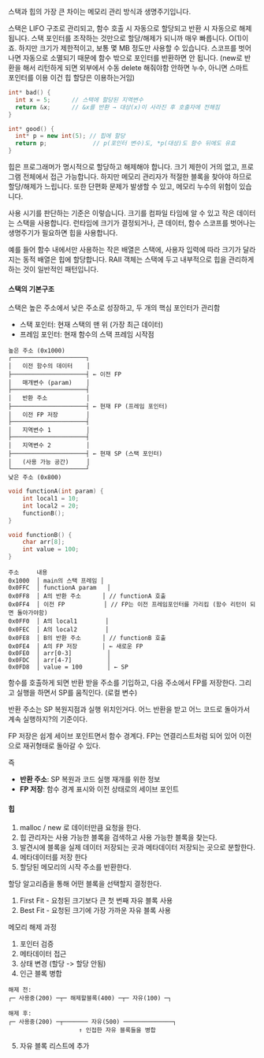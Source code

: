 
스택과 힙의 가장 큰 차이는 메모리 관리 방식과 생명주기입니다.

스택은 LIFO 구조로 관리되고, 함수 호출 시 자동으로 할당되고 반환 시 자동으로 해제됩니다. 스택 포인터를 조작하는 것만으로 할당/해제가 되니까 매우 빠릅니다. O(1)이죠. 하지만 크기가 제한적이고, 보통 몇 MB 정도만 사용할 수 있습니다. 스코프를 벗어나면 자동으로 소멸되기 때문에 함수 밖으로 포인터를 반환하면 안 됩니다. (new로 반환을 해서 리턴하게 되면 외부에서 수동 delete 해줘야함 안하면 누수,  아니면 스마트 포인터를 이용 이건 힙 할당은 이용하는거임)

```cpp
int* bad() {
  int x = 5;      // 스택에 할당된 지역변수
  return &x;      // &x를 반환 → 대상(x)이 사라진 후 호출자에 전해짐
}

int* good() {
  int* p = new int(5); // 힙에 할당
  return p;             // p(포인터 변수)도, *p(대상)도 함수 뒤에도 유효
}
```

힙은 프로그래머가 명시적으로 할당하고 해제해야 합니다. 크기 제한이 거의 없고, 프로그램 전체에서 접근 가능합니다. 하지만 메모리 관리자가 적절한 블록을 찾아야 하므로 할당/해제가 느립니다. 또한 단편화 문제가 발생할 수 있고, 메모리 누수의 위험이 있습니다.

사용 시기를 판단하는 기준은 이렇습니다. 크기를 컴파일 타임에 알 수 있고 작은 데이터는 스택을 사용합니다. 런타임에 크기가 결정되거나, 큰 데이터, 함수 스코프를 벗어나는 생명주기가 필요하면 힙을 사용합니다.

예를 들어 함수 내에서만 사용하는 작은 배열은 스택에, 사용자 입력에 따라 크기가 달라지는 동적 배열은 힙에 할당합니다. RAII 객체는 스택에 두고 내부적으로 힙을 관리하게 하는 것이 일반적인 패턴입니다.


#### 스택의 기본구조

스택은 높은 주소에서 낮은 주소로 성장하고, 두 개의 핵심 포인터가 관리함
* 스택 포인터: 현재 스택의 맨 위 (가장 최근 데이터)
* 프레임 포인터: 현재 함수의 스택 프레임 시작점


```
높은 주소 (0x1000)
┌─────────────────────┐
│   이전 함수의 데이터    │
├─────────────────────┤ ← 이전 FP
│   매개변수 (param)    │
├─────────────────────┤
│   반환 주소           │
├─────────────────────┤ ← 현재 FP (프레임 포인터)
│   이전 FP 저장        │
├─────────────────────┤
│   지역변수 1          │
├─────────────────────┤
│   지역변수 2          │
├─────────────────────┤ ← 현재 SP (스택 포인터)
│   (사용 가능 공간)     │
└─────────────────────┘
낮은 주소 (0x800)
```

```cpp
void functionA(int param) {
    int local1 = 10;
    int local2 = 20;
    functionB();
}

void functionB() {
    char arr[8];
    int value = 100;
}
```

```
주소     내용
0x1000  │ main의 스택 프레임 │
0x0FFC  │ functionA param   │
0x0FF8  │ A의 반환 주소      │ // functionA 호출
0x0FF4  │ 이전 FP           │ // FP는 이전 프레임포인터를 가리킴 (함수 리턴이 되면 돌아가야함)
0x0FF0  │ A의 local1        │
0x0FEC  │ A의 local2        │
0x0FE8  │ B의 반환 주소      │ // functionB 호출
0x0FE4  │ A의 FP 저장       │ ← 새로운 FP
0x0FE0  │ arr[0-3]          │
0x0FDC  │ arr[4-7]          │
0x0FD8  │ value = 100       │ ← SP
```



함수를 호출하게 되면 반환 받을 주소를 기입하고, 다음 주소에서 FP를 저장한다. 그리고 실행을 하면서 SP를 움직인다. (로컬 변수)

반환 주소는 SP 복원지점과 실행 위치인거다. 어느 반환을 받고 어느 코드로 돌아가서 계속 실행하지?의 기준이다.

FP 저장은 쉽게 세이브 포인트면서 함수 경계다. FP는 연결리스트처럼 되어 있어 이전으로 재귀형태로 돌아갈 수 있다.

즉 
- **반환 주소**: SP 복원과 코드 실행 재개를 위한 정보
- **FP 저장**: 함수 경계 표시와 이전 상태로의 세이브 포인트


#### 힙

1. malloc / new 로 데이터만큼 요청을 한다. 
2. 힙 관리자는 사용 가능한 블록을 검색하고 사용 가능한 블록을 찾는다.
3. 발견시에 블록을 실제 데이터 저장되는 곳과 메타데이터 저장되는 곳으로 분할한다. 
4. 메타데이터를 저장 한다
5. 할당된 메모리의 시작 주소를 반환한다.


할당 알고리즘을 통해 어떤 블록을 선택할지 결정한다.

1. First Fit - 요청된 크기보다 큰 첫 번째 자유 블록 사용
2. Best Fit - 요청된 크기에 가장 가까운 자유 블록 사용

메모리 해제 과정

1. 포인터 검증
2. 메타데이터 접근
3. 상태 변경 (할당 -> 할당 안됨)
4. 인근 블록 병합


```
해제 전:
┌─ 사용중(200) ─┬─ 해제할블록(400) ─┬─ 자유(100) ─┐
   
해제 후:
┌─ 사용중(200) ─┬─────── 자유(500) ──────────────┐
                    ↑ 인접한 자유 블록들을 병합
```

5. 자유 블록 리스트에 추가